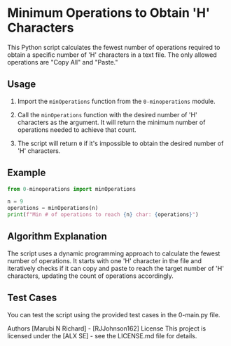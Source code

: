 # Minimum Operations to Obtain 'H' Characters

This Python script calculates the fewest number of operations required to obtain a specific number of 'H' characters in a text file. The only allowed operations are "Copy All" and "Paste."

## Usage

1. Import the `minOperations` function from the `0-minoperations` module.

2. Call the `minOperations` function with the desired number of 'H' characters as the argument. It will return the minimum number of operations needed to achieve that count.

3. The script will return `0` if it's impossible to obtain the desired number of 'H' characters.

## Example

```python
from 0-minoperations import minOperations

n = 9
operations = minOperations(n)
print(f"Min # of operations to reach {n} char: {operations}")

```

## Algorithm Explanation

The script uses a dynamic programming approach to calculate the fewest number of operations. It starts with one 'H' character in the file and iteratively checks if it can copy and paste to reach the target number of 'H' characters, updating the count of operations accordingly.

## Test Cases

You can test the script using the provided test cases in the 0-main.py file.

Authors
[Marubi N Richard] - [RJJohnson162]
License
This project is licensed under the [ALX SE] - see the LICENSE.md file for details.
